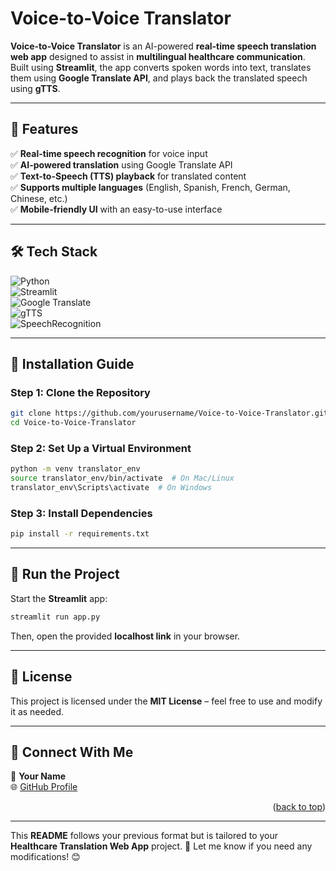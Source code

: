 # **Voice-to-Voice Translator**  

**Voice-to-Voice Translator** is an AI-powered **real-time speech translation web app** designed to assist in **multilingual healthcare communication**. Built using **Streamlit**, the app converts spoken words into text, translates them using **Google Translate API**, and plays back the translated speech using **gTTS**.  

---

## **📌 Features**  
✅ **Real-time speech recognition** for voice input  
✅ **AI-powered translation** using Google Translate API  
✅ **Text-to-Speech (TTS) playback** for translated content  
✅ **Supports multiple languages** (English, Spanish, French, German, Chinese, etc.)  
✅ **Mobile-friendly UI** with an easy-to-use interface  

---

## **🛠️ Tech Stack**  
![Python](https://img.shields.io/badge/python-%2314354C.svg?style=for-the-badge&logo=python&logoColor=white)  
![Streamlit](https://img.shields.io/badge/streamlit-%23FF4B4B.svg?style=for-the-badge&logo=streamlit&logoColor=white)  
![Google Translate](https://img.shields.io/badge/google-translate-blue?style=for-the-badge)  
![gTTS](https://img.shields.io/badge/gTTS-%23FFAA00.svg?style=for-the-badge)  
![SpeechRecognition](https://img.shields.io/badge/speech_recognition-%23013243.svg?style=for-the-badge)  

---

## **📌 Installation Guide**  

### **Step 1: Clone the Repository**  
```bash
git clone https://github.com/yourusername/Voice-to-Voice-Translator.git
cd Voice-to-Voice-Translator
```

### **Step 2: Set Up a Virtual Environment**  
```bash
python -m venv translator_env
source translator_env/bin/activate  # On Mac/Linux
translator_env\Scripts\activate  # On Windows
```

### **Step 3: Install Dependencies**  
```bash
pip install -r requirements.txt
```

---

## **🚀 Run the Project**  
Start the **Streamlit** app:  
```bash
streamlit run app.py
```
Then, open the provided **localhost link** in your browser.  

---

## **📜 License**  
This project is licensed under the **MIT License** – feel free to use and modify it as needed.  

---

## **📩 Connect With Me**  
👤 **Your Name**  
🌐 [GitHub Profile](https://github.com/yourusername)  

<p align="right">(<a href="#readme-top">back to top</a>)</p>  

---

This **README** follows your previous format but is tailored to your **Healthcare Translation Web App** project. 🚀 Let me know if you need any modifications! 😊
